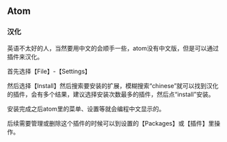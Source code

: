 ## Atom
### 汉化  
英语不太好的人，当然要用中文的会顺手一些，atom没有中文版，但是可以通过插件来汉化。  

首先选择【File】-【Settings】  

然后选择【Install】然后搜索要安装的扩展，模糊搜索“chinese”就可以找到汉化的插件，会有多个结果，建议选择安装次数最多的插件，然后点“install”安装。  

安装完成之后atom里的菜单、设置等就会编程中文显示的。  

后续需要管理或删除这个插件的时候可以到设置的【Packages】或【插件】里操作。

